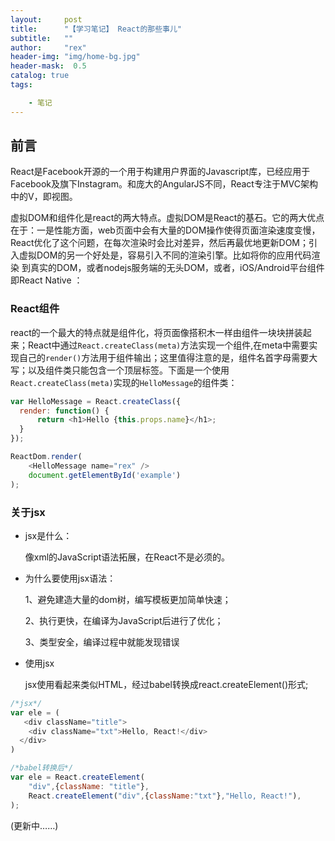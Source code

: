 ```yaml
---
layout:     post
title:      "【学习笔记】 React的那些事儿"
subtitle:   ""
author:     "rex"
header-img: "img/home-bg.jpg"
header-mask:  0.5
catalog: true
tags:

    - 笔记
---
```


## 前言

React是Facebook开源的一个用于构建用户界面的Javascript库，已经应用于Facebook及旗下Instagram。和庞大的AngularJS不同，React专注于MVC架构中的V，即视图。

虚拟DOM和组件化是react的两大特点。虚拟DOM是React的基石。它的两大优点在于：一是性能方面，web页面中会有大量的DOM操作使得页面渲染速度变慢，React优化了这个问题，在每次渲染时会比对差异，然后再最优地更新DOM；引入虚拟DOM的另一个好处是，容易引入不同的渲染引擎。比如将你的应用代码渲染 到真实的DOM，或者nodejs服务端的无头DOM，或者，iOS/Android平台组件即React Native ：

### React组件

  react的一个最大的特点就是组件化，将页面像搭积木一样由组件一块块拼装起来；React中通过`React.createClass(meta)`方法实现一个组件,在meta中需要实现自己的`render()`方法用于组件输出；这里值得注意的是，组件名首字母需要大写；以及组件类只能包含一个顶层标签。下面是一个使用`React.createClass(meta)`实现的`HelloMessage`的组件类：

  ```javascript
  var HelloMessage = React.createClass({
    render: function() {
        return <h1>Hello {this.props.name}</h1>;
    }
  });

  ReactDom.render(
      <HelloMessage name="rex" />
      document.getElementById('example')
  );
  ```

### 关于jsx

* jsx是什么：

    像xml的JavaScript语法拓展，在React不是必须的。

* 为什么要使用jsx语法：

    1、避免建造大量的dom树，编写模板更加简单快速；

    2、执行更快，在编译为JavaScript后进行了优化；

    3、类型安全，编译过程中就能发现错误

* 使用jsx

    jsx使用看起来类似HTML，经过babel转换成react.createElement()形式;

```javascript
/*jsx*/
var ele = (
   <div className="title">
    <div className="txt">Hello, React!</div>
  </div>
)

/*babel转换后*/
var ele = React.createElement(
    "div",{className: "title"},
    React.createElement("div",{className:"txt"},"Hello, React!"),
);
```

(更新中……)
